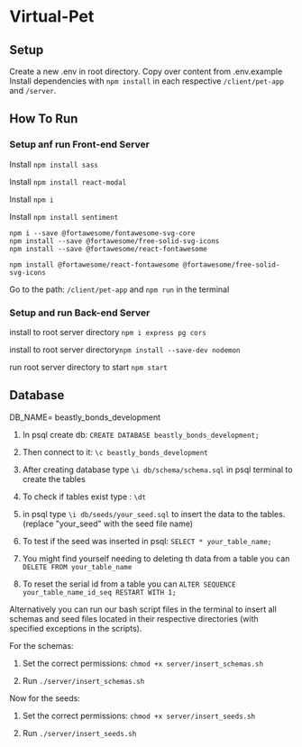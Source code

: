# Virtual-Pet


## Setup
Create a new .env in root directory. Copy over content from .env.example
Install dependencies with `npm install` in each respective `/client/pet-app` and `/server`.

## How To Run

### Setup anf run Front-end Server

 Install `npm install sass`

 Install `npm install react-modal`

 Install `npm i`

 Install `npm install sentiment`

```
npm i --save @fortawesome/fontawesome-svg-core
npm install --save @fortawesome/free-solid-svg-icons
npm install --save @fortawesome/react-fontawesome

npm install @fortawesome/react-fontawesome @fortawesome/free-solid-svg-icons

```

 Go to the path: `/client/pet-app` and `npm run` in the terminal

### Setup and run Back-end Server

install to root server directory `npm i express pg cors`

install to root server directory`npm install --save-dev nodemon`

run root server directory to start `npm start`


## Database
DB_NAME= beastly_bonds_development

1. In psql create db: `CREATE DATABASE beastly_bonds_development;`

2. Then connect to it: `\c beastly_bonds_development`

3. After creating database type `\i db/schema/schema.sql` in psql terminal to create the tables

4. To check if tables exist type : `\dt`
 
5. in psql type `\i db/seeds/your_seed.sql` to insert the data to the tables. (replace "your_seed" with the seed file name)

6. To test if the seed was inserted in psql: `SELECT * your_table_name;` 

7. You might find yourself needing to deleting th data from a table you can `DELETE FROM your_table_name`

8. To reset the serial id from a table you can `ALTER SEQUENCE your_table_name_id_seq RESTART WITH 1;`

Alternatively you can run our bash script files in the terminal to insert all schemas and seed files located in their respective directories (with specified exceptions in the scripts).

For the schemas:

1. Set the correct permissions: `chmod +x server/insert_schemas.sh`

2. Run `./server/insert_schemas.sh`

Now for the seeds:

1. Set the correct permissions: `chmod +x server/insert_seeds.sh`

2. Run `./server/insert_seeds.sh`